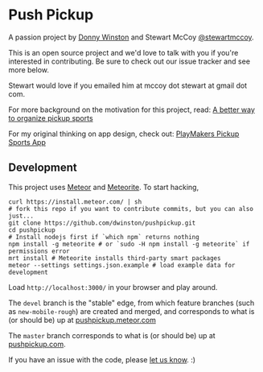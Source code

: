 # Push Pickup

A passion project by [Donny Winston](http://www.linkedin.com/pub/donny-winston/8/951/552) and Stewart McCoy [@stewartmccoy](http://twitter.com/stewartmccoy).

This is an open source project and we'd love to talk with you if you're interested in contributing. Be sure to check out our issue tracker and see more below.

Stewart would love if you emailed him at mccoy dot stewart at gmail dot com.

For more background on the motivation for this project, read: [A better way to organize pickup sports](http://stewartmccoy.com/a-better-way-to-organize-pickup-sports/)

For my original thinking on app design, check out: [PlayMakers Pickup Sports App](http://stewartmccoy.com/playmakers-pickup-sports-app/)

## Development

This project uses [Meteor](http://www.meteor.com) and [Meteorite](http://oortcloud.github.io/meteorite/). To start hacking,

    curl https://install.meteor.com/ | sh
    # fork this repo if you want to contribute commits, but you can also just...
    git clone https://github.com/dwinston/pushpickup.git
    cd pushpickup
    # Install nodejs first if `which npm` returns nothing
    npm install -g meteorite # or `sudo -H npm install -g meteorite` if permissions error
    mrt install # Meteorite installs third-party smart packages
    meteor --settings settings.json.example # load example data for development

Load `http://localhost:3000/` in your browser and play around.

The `devel` branch is the "stable" edge, from which feature branches (such as `new-mobile-rough`) are created and merged, and corresponds to what is (or should be) up at [pushpickup.meteor.com](http://pushpickup.meteor.com)

The `master` branch corresponds to what is (or should be) up at [pushpickup.com](http://pushpickup.com).

If you have an issue with the code, please [let us know](https://github.com/dwinston/pushpickup/issues/new). :)
